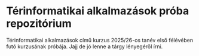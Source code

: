 # Térinformatikai alkalmazások próba repozitórium
Térinformatikai alkalmazások című kurzus 2025/26-os tanév első félévében futó kurzusának próbája.
Jajj de jó lenne a tárgy lényegéről írni.
